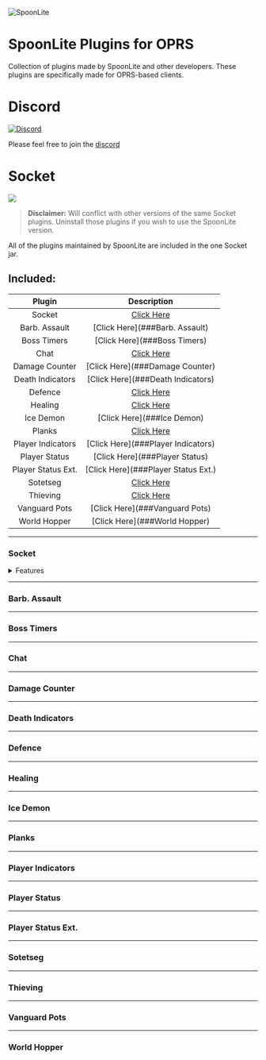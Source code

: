![SpoonLite](https://raw.githubusercontent.com/SpoonLite/spoon-plugins/main/SpoonLiteDisc.png)
# SpoonLite Plugins for OPRS
Collection of plugins made by SpoonLite and other developers. These plugins are specifically made for OPRS-based clients.
# Discord 
[![Discord](https://img.shields.io/discord/603461130257432592.svg)](https://discord.gg/mZvA6My)

Please feel free to join the [discord](https://discord.gg/mZvA6My)
# Socket
<img src="https://img.shields.io/badge/version-1.0.8-blue?style=flat-square">

> **Disclaimer:** Will conflict with other versions of the same Socket plugins. Uninstall those plugins if you wish to use the SpoonLite version.

All of the plugins maintained by SpoonLite are included in the one Socket jar.

## Included:
| Plugin             | Description                         |
|:------------------:|:-----------------------------------:|
| Socket             | [Click Here](###Socket)             |
| Barb. Assault      | [Click Here](###Barb. Assault)      |
| Boss Timers        | [Click Here](###Boss Timers)        |
| Chat               | [Click Here](###Chat)               |
| Damage Counter     | [Click Here](###Damage Counter)     |
| Death Indicators   | [Click Here](###Death Indicators)   |
| Defence            | [Click Here](###Defence)            |
| Healing            | [Click Here](###Healing)            |
| Ice Demon          | [Click Here](###Ice Demon)          |
| Planks             | [Click Here](###Planks)             |
| Player Indicators  | [Click Here](###Player Indicators)  |
| Player Status      | [Click Here](###Player Status)      |
| Player Status Ext. | [Click Here](###Player Status Ext.) |
| Sotetseg           | [Click Here](###Sotetseg)           |
| Thieving           | [Click Here](###Thieving)           |
| Vanguard Pots      | [Click Here](###Vanguard Pots)      |
| World Hopper       | [Click Here](###World Hopper)       |

---
### Socket
<details>
    <summary>Features</summary>
    
```java
- 3 Server Address Options - American [Yuri], Aus [McNeill], Custom
- Option to disable join/leave chat messages
- Show connection infobox [Green if connected, red if disconnected]
```
</details>

---

### Barb. Assault

---

### Boss Timers

---

### Chat

---

### Damage Counter

---

### Death Indicators

---

### Defence

---

### Healing

---

### Ice Demon

---

### Planks

---

### Player Indicators

---

### Player Status

---

### Player Status Ext.

---

### Sotetseg

---

### Thieving

---

### Vanguard Pots

---

### World Hopper
